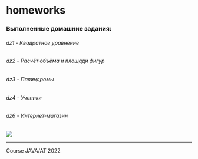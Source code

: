 # homeworks 
### Выполненные домашние задания:
###### dz1 - Квадратное уравнение
###### dz2 - Расчёт объёма и площади фигур
###### dz3 - Палиндромы
###### dz4 - Ученики
###### dz6 - Интернет-магазин 
![](https://i.pinimg.com/originals/c0/d3/8c/c0d38c518fdbf6012e0475bb7a0598a5.gif)



---
Course JAVA/AT 2022
